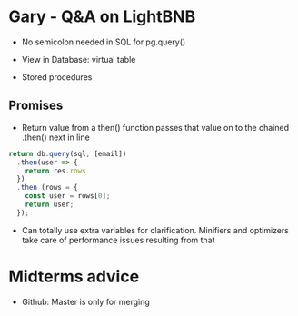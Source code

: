 # Gary - Q&A on LightBNB
* No semicolon needed in SQL for pg.query()

* View in Database: virtual table
* Stored procedures 

## Promises
* Return value from a then() function passes that value on to the chained .then() next in line

```javascript
return db.query(sql, [email])
  .then(user => {
    return res.rows
  })
  .then (rows = {
    const user = rows[0];
    return user;
  });
```

* Can totally use extra variables for clarification. Minifiers and optimizers take care of performance issues resulting from that

# Midterms advice
* Github: Master is only for merging